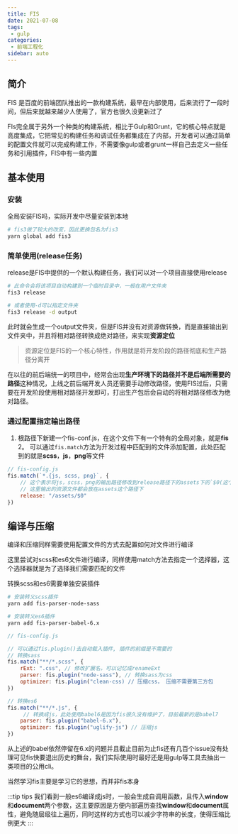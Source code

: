 ```yaml
---
title: FIS
date: 2021-07-08
tags:
 - gulp
categories:
 - 前端工程化
sidebar: auto
---
```


## 简介

FIS 是百度的前端团队推出的一款构建系统，最早在内部使用，后来流行了一段时间，但后来就越来越少人使用了，官方也很久没更新过了

FIs完全属于另外一个种类的构建系统，相比于Gulp和Grunt，它的核心特点就是高度集成，它把常见的构建任务和调试任务都集成在了内部，开发者可以通过简单的配置文件就可以完成构建工作，不需要像gulp或者grunt一样自己去定义一些任务和引用插件，FIS中有一些内置

## 基本使用

### 安装
全局安装FIS吗，实际开发中尽量安装到本地
```bash
# fis3做了较大的改变，因此更换包名为fis3
yarn global add fis3
```

### 简单使用(release任务)

release是FIS中提供的一个默认构建任务，我们可以对一个项目直接使用release
```bash
# 此命令会将该项目自动构建到一个临时目录中，一般在用户文件夹
fis3 release

# 或者使用-d可以指定文件夹
fis3 release -d output
```

此时就会生成一个output文件夹，但是FIS并没有对资源做转换，而是直接输出到文件夹中，并且将相对路径转换成绝对路径，来实现**资源定位**

> 资源定位是FIS的一个核心特性，作用就是将开发阶段的路径彻底和生产路径分离开

在以往的前后端统一的项目中，经常会出现**生产环境下的路径并不是后端所需要的路径**这种情况，上线之前后端开发人员还需要手动修改路径，使用FIS过后，只需要在开发阶段使用相对路径开发即可，打出生产包后会自动的将相对路径修改为绝对路径。

### 通过配置指定输出路径

1. 根路径下新建一个fis-conf.js，在这个文件下有一个特有的全局对象，就是**fis**
2。 可以通过`fis.match`方法为开发过程中匹配到的文件添加配置，此处匹配到的就是**scss**，**js**，**png**等文件
```javaScript
// fis-config.js
fis.match(`*.{js, scss, png}`, {
    // 这个表示将js，scss，png的输出路径修改到release路径下的assets下的`$0(这个$0表示原始的结构)`
    // 这里输出的资源文件都会放在assets这个路径下
    release: "/assets/$0"
})
```

## 编译与压缩

编译和压缩同样需要使用配置文件的方式去配置如何对文件进行编译

这里尝试对scss和es6文件进行编译，同样使用match方法去指定一个选择器，这个选择器就是为了选择我们需要匹配的文件

转换scss和es6需要单独安装插件
```bash
# 安装转义scss插件
yarn add fis-parser-node-sass

# 安装转义es6插件
yarn add fis-parser-babel-6.x
```

```javaScript
// fis-config.js

// 可以通过fis.plugin()去自动载入插件, 插件的前缀是不需要的
// 转换sass
fis.match("**/*.scss", {
    rExt: ".css", // 修改扩展名，可以记忆成renameExt
    parser: fis.plugin("node-sass"), // 转换sass为css
    optimizer: fis.plugin("clean-css) // 压缩css， 压缩不需要第三方包
})

// 转换es6
fis.match("**/*.js", {
     // 转换成js，此处使用babel6是因为fis很久没有维护了，目前最新的是babel7
    parser: fis.plugin("babel-6.x"),
    optimizer: fis.plugin("uglify-js") // 压缩js
})

```

从上述的babel依然停留在6.x的问题并且截止目前为止fis还有几百个issue没有处理可见fis快要退出历史的舞台，我们实际使用时最好还是用gulp等工具去抽出一类项目的公用cli。

当然学习fis主要是学习它的思想，而并非fis本身

:::tip tips
我们看到一般es6编译成js时，一般会生成自调用函数，且传入**window**和**document**两个参数，这主要原因是方便内部遍历查找**window**和**document**属性，避免随层级往上遍历，同时这样的方式也可以减少字符串的长度，使得压缩比例更大
:::